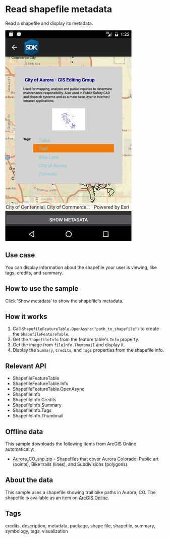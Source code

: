 # Read shapefile metadata

Read a shapefile and display its metadata.

![screenshot](ReadShapefileMetadata.jpg)

## Use case

You can display information about the shapefile your user is viewing, like tags, credits, and summary.

## How to use the sample

Click 'Show metadata' to show the shapefile's metadata.

## How it works

1. Call `ShapefileFeatureTable.OpenAsync("path_to_shapefile")` to create the `ShapefileFeatureTable`.
2. Get the `ShapefileInfo` from the feature table's `Info` property.
3. Get the image from `fileInfo.Thumbnail` and display it.
4. Display the `Summary`, `Credits`, and `Tags` properties from the shapefile info.

## Relevant API

* ShapefileFeatureTable
* ShapefileFeatureTable.Info
* ShapefileFeatureTable.OpenAsync
* ShapefileInfo
* ShapefileInfo.Credits
* ShapefileInfo.Summary
* ShapefileInfo.Tags
* ShapefileInfo.Thumbnail

## Offline data

This sample downloads the following items from ArcGIS Online automatically:

* [Aurora_CO_shp.zip](https://www.arcgis.com/home/item.html?id=d98b3e5293834c5f852f13c569930caa) - Shapefiles that cover Aurora Colorado: Public art (points), Bike trails (lines), and Subdivisions (polygons).

## About the data

This sample uses a shapefile showing trail bike paths in Aurora, CO. The shapefile is available as an item on [ArcGIS Online](https://www.arcgis.com/home/item.html?id=d98b3e5293834c5f852f13c569930caa).

## Tags

credits, description, metadata, package, shape file, shapefile, summary, symbology, tags, visualization
